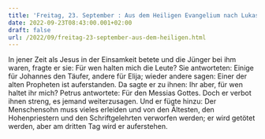 ```yaml
---
title: 'Freitag, 23. September : Aus dem Heiligen Evangelium nach Lukas - Lk 9,18-22.'
date: 2022-09-23T08:43:00.001+02:00
draft: false
url: /2022/09/freitag-23-september-aus-dem-heiligen.html
---
```


In jener Zeit als Jesus in der Einsamkeit betete und die Jünger bei ihm waren, fragte er sie: Für wen halten mich die Leute? Sie antworteten: Einige für Johannes den Täufer, andere für Elija; wieder andere sagen: Einer der alten Propheten ist auferstanden. Da sagte er zu ihnen: Ihr aber, für wen haltet ihr mich? Petrus antwortete: Für den Messias Gottes. Doch er verbot ihnen streng, es jemand weiterzusagen. Und er fügte hinzu: Der Menschensohn muss vieles erleiden und von den Ältesten, den Hohenpriestern und den Schriftgelehrten verworfen werden; er wird getötet werden, aber am dritten Tag wird er auferstehen.